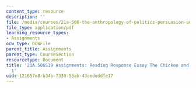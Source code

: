 ```yaml
---
content_type: resource
description: ''
file: /media/courses/21a-506-the-anthropology-of-politics-persuasion-and-power-spring-2019/121657e8b34b733055ab43cededdfe17_MIT21A_506S19_Sec4Mod2Respons1.pdf
file_type: application/pdf
learning_resource_types:
- Assignments
ocw_type: OCWFile
parent_title: Assignments
parent_type: CourseSection
resourcetype: Document
title: '21A.506S19 Assignments: Reading Response Essay The Chicken and Quetzel, Chapter
  1'
uid: 121657e8-b34b-7330-55ab-43cededdfe17
---
```

